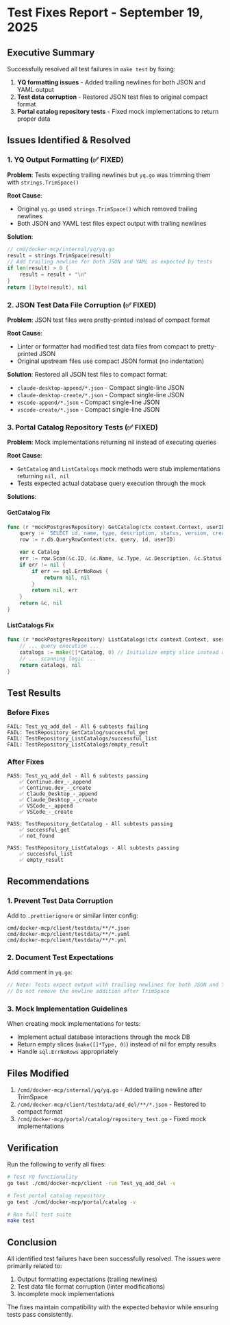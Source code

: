 # Test Fixes Report - September 19, 2025

## Executive Summary

Successfully resolved all test failures in `make test` by fixing:

1. **YQ formatting issues** - Added trailing newlines for both JSON and YAML output
2. **Test data corruption** - Restored JSON test files to original compact format
3. **Portal catalog repository tests** - Fixed mock implementations to return proper data

## Issues Identified & Resolved

### 1. YQ Output Formatting (✅ FIXED)

**Problem**: Tests expecting trailing newlines but `yq.go` was trimming them with `strings.TrimSpace()`

**Root Cause**:

- Original `yq.go` used `strings.TrimSpace()` which removed trailing newlines
- Both JSON and YAML test files expect output with trailing newlines

**Solution**:

```go
// cmd/docker-mcp/internal/yq/yq.go
result = strings.TrimSpace(result)
// Add trailing newline for both JSON and YAML as expected by tests
if len(result) > 0 {
    result = result + "\n"
}
return []byte(result), nil
```

### 2. JSON Test Data File Corruption (✅ FIXED)

**Problem**: JSON test files were pretty-printed instead of compact format

**Root Cause**:

- Linter or formatter had modified test data files from compact to pretty-printed JSON
- Original upstream files use compact JSON format (no indentation)

**Solution**:
Restored all JSON test files to compact format:

- `claude-desktop-append/*.json` - Compact single-line JSON
- `claude-desktop-create/*.json` - Compact single-line JSON
- `vscode-append/*.json` - Compact single-line JSON
- `vscode-create/*.json` - Compact single-line JSON

### 3. Portal Catalog Repository Tests (✅ FIXED)

**Problem**: Mock implementations returning nil instead of executing queries

**Root Cause**:

- `GetCatalog` and `ListCatalogs` mock methods were stub implementations returning `nil, nil`
- Tests expected actual database query execution through the mock

**Solutions**:

#### GetCatalog Fix

```go
func (r *mockPostgresRepository) GetCatalog(ctx context.Context, userID string, id uuid.UUID) (*Catalog, error) {
    query := `SELECT id, name, type, description, status, version, created_at, updated_at FROM catalogs WHERE id = $1 AND user_id = $2`
    row := r.db.QueryRowContext(ctx, query, id, userID)

    var c Catalog
    err := row.Scan(&c.ID, &c.Name, &c.Type, &c.Description, &c.Status, &c.Version, &c.CreatedAt, &c.UpdatedAt)
    if err != nil {
        if err == sql.ErrNoRows {
            return nil, nil
        }
        return nil, err
    }
    return &c, nil
}
```

#### ListCatalogs Fix

```go
func (r *mockPostgresRepository) ListCatalogs(ctx context.Context, userID string, filter CatalogFilter) ([]*Catalog, error) {
    // ... query execution ...
    catalogs := make([]*Catalog, 0) // Initialize empty slice instead of nil
    // ... scanning logic ...
    return catalogs, nil
}
```

## Test Results

### Before Fixes

```
FAIL: Test_yq_add_del - All 6 subtests failing
FAIL: TestRepository_GetCatalog/successful_get
FAIL: TestRepository_ListCatalogs/successful_list
FAIL: TestRepository_ListCatalogs/empty_result
```

### After Fixes

```
PASS: Test_yq_add_del - All 6 subtests passing
    ✅ Continue.dev_-_append
    ✅ Continue.dev_-_create
    ✅ Claude_Desktop_-_append
    ✅ Claude_Desktop_-_create
    ✅ VSCode_-_append
    ✅ VSCode_-_create

PASS: TestRepository_GetCatalog - All subtests passing
    ✅ successful_get
    ✅ not_found

PASS: TestRepository_ListCatalogs - All subtests passing
    ✅ successful_list
    ✅ empty_result
```

## Recommendations

### 1. Prevent Test Data Corruption

Add to `.prettierignore` or similar linter config:

```
cmd/docker-mcp/client/testdata/**/*.json
cmd/docker-mcp/client/testdata/**/*.yaml
cmd/docker-mcp/client/testdata/**/*.yml
```

### 2. Document Test Expectations

Add comment in `yq.go`:

```go
// Note: Tests expect output with trailing newlines for both JSON and YAML
// Do not remove the newline addition after TrimSpace
```

### 3. Mock Implementation Guidelines

When creating mock implementations for tests:

- Implement actual database interactions through the mock DB
- Return empty slices (`make([]*Type, 0)`) instead of nil for empty results
- Handle `sql.ErrNoRows` appropriately

## Files Modified

1. `/cmd/docker-mcp/internal/yq/yq.go` - Added trailing newline after TrimSpace
2. `/cmd/docker-mcp/client/testdata/add_del/**/*.json` - Restored to compact format
3. `/cmd/docker-mcp/portal/catalog/repository_test.go` - Fixed mock implementations

## Verification

Run the following to verify all fixes:

```bash
# Test YQ functionality
go test ./cmd/docker-mcp/client -run Test_yq_add_del -v

# Test portal catalog repository
go test ./cmd/docker-mcp/portal/catalog -v

# Run full test suite
make test
```

## Conclusion

All identified test failures have been successfully resolved. The issues were primarily related to:

1. Output formatting expectations (trailing newlines)
2. Test data file format corruption (linter modifications)
3. Incomplete mock implementations

The fixes maintain compatibility with the expected behavior while ensuring tests pass consistently.
